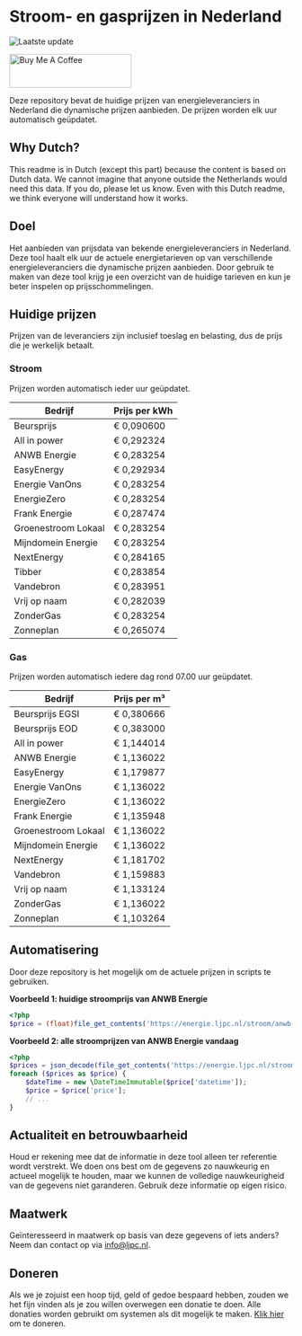 # Stroom- en gasprijzen in Nederland

![Laatste update](https://img.shields.io/badge/laatste%20update-2023--04--28%2016%3A00%20CET-brightgreen)

<a href="https://www.buymeacoffee.com/Lars-" target="_blank"><img src="https://cdn.buymeacoffee.com/buttons/v2/default-orange.png" alt="Buy Me A Coffee" height="60" style="height: 60px !important;width: 217px !important;" ></a>

Deze repository bevat de huidige prijzen van energieleveranciers in Nederland die dynamische prijzen aanbieden. De prijzen worden elk uur automatisch geüpdatet.

## Why Dutch?

This readme is in Dutch (except this part) because the content is based on Dutch data. We cannot imagine that anyone outside the Netherlands would need this data. If you do, please let us know. Even with this Dutch readme, we think
everyone will understand how it works.

## Doel

Het aanbieden van prijsdata van bekende energieleveranciers in Nederland. Deze tool haalt elk uur de actuele energietarieven op van verschillende energieleveranciers die dynamische prijzen aanbieden. Door gebruik te maken van deze tool
krijg je een overzicht van de huidige tarieven en kun je beter inspelen op prijsschommelingen.

## Huidige prijzen

Prijzen van de leveranciers zijn inclusief toeslag en belasting, dus de prijs die je werkelijk betaalt.

### Stroom

Prijzen worden automatisch ieder uur geüpdatet.

 Bedrijf | Prijs per kWh 
---------|---------------
Beursprijs | € 0,090600
All in power | € 0,292324
ANWB Energie | € 0,283254
EasyEnergy | € 0,292934
Energie VanOns | € 0,283254
EnergieZero | € 0,283254
Frank Energie | € 0,287474
Groenestroom Lokaal | € 0,283254
Mijndomein Energie | € 0,283254
NextEnergy | € 0,284165
Tibber | € 0,283854
Vandebron | € 0,283951
Vrij op naam | € 0,282039
ZonderGas | € 0,283254
Zonneplan | € 0,265074


### Gas

Prijzen worden automatisch iedere dag rond 07.00 uur geüpdatet.

 Bedrijf | Prijs per m³ 
---------|--------------
Beursprijs EGSI | € 0,380666
Beursprijs EOD | € 0,383000
All in power | € 1,144014
ANWB Energie | € 1,136022
EasyEnergy | € 1,179877
Energie VanOns | € 1,136022
EnergieZero | € 1,136022
Frank Energie | € 1,135948
Groenestroom Lokaal | € 1,136022
Mijndomein Energie | € 1,136022
NextEnergy | € 1,181702
Vandebron | € 1,159883
Vrij op naam | € 1,133124
ZonderGas | € 1,136022
Zonneplan | € 1,103264


## Automatisering

Door deze repository is het mogelijk om de actuele prijzen in scripts te gebruiken.

**Voorbeeld 1: huidige stroomprijs van ANWB Energie**

```php
<?php
$price = (float)file_get_contents('https://energie.ljpc.nl/stroom/anwb-energie-nu.txt');

```

**Voorbeeld 2: alle stroomprijzen van ANWB Energie vandaag**

```php
<?php
$prices = json_decode(file_get_contents('https://energie.ljpc.nl/stroom/all-in-power-vandaag.json'),true);
foreach ($prices as $price) {
    $dateTime = new \DateTimeImmutable($price['datetime']);
    $price = $price['price'];
    // ...
}
```

## Actualiteit en betrouwbaarheid

Houd er rekening mee dat de informatie in deze tool alleen ter referentie wordt verstrekt. We doen ons best om de gegevens zo nauwkeurig en actueel mogelijk te houden, maar we kunnen de volledige nauwkeurigheid van de gegevens niet
garanderen. Gebruik deze informatie op eigen risico.

## Maatwerk

Geïnteresseerd in maatwerk op basis van deze gegevens of iets anders? Neem dan contact op
via [info@ljpc.nl](mailto:info@ljpc.nl?subject=Energie%20prijzen).

## Doneren

Als we je zojuist een hoop tijd, geld of gedoe bespaard hebben, zouden we het fijn vinden als je zou willen overwegen een
donatie te doen. Alle donaties worden gebruikt om systemen als dit mogelijk te
maken. [Klik hier](https://www.buymeacoffee.com/Lars-) om te doneren.
